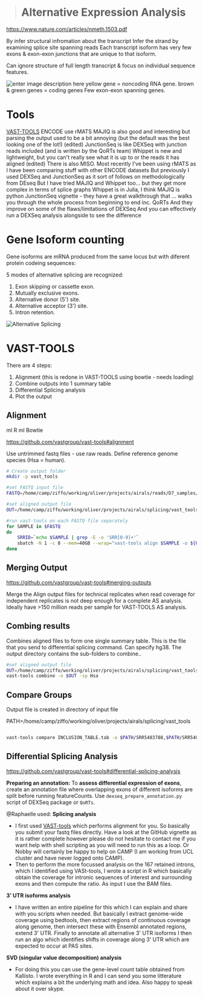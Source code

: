 


> # Alternative Expression Analysis
https://www.nature.com/articles/nmeth.1503.pdf

By infer structural infromation about the transcript 
Infer the strand by examining splice site spanning reads
Each transcript isoform has very few exons & exon-exon junctions that are unique to that isoform.

Can ignore structure of full length transcript & focus on individual sequence features.

![enter image description here](https://journals.plos.org/ploscompbiol/article/figure/image?size=large&id=info:doi/10.1371/journal.pcbi.1004393.g006)
yellow gene = noncoding RNA gene.
brown & green genes = coding genes
Few exon-exon spanning genes.

# Tools
[VAST-TOOLS](https://github.com/vastgroup/vast-tools)
ENCODE use rMATS
MAJIQ is also good and interesting but parsing the output used to be a bit annoying (but the default was the best looking one of the lot!) (edited)
JunctionSeq is like DEXSeq with junction reads included (and is written by the QoRTs team)
Whippet is new and lightweight, but you can't really see what it is up to or the reads it has aligned (edited)
There is also MISO.
Most recently I've been using rMATS as I have been comparing stuff with other ENCODE datasets
But previously I used DEXSeq and JunctionSeq as it sort of follows on methodologically from DEseq
But I have tried MAJIQ and Whippet too... but they get more complex in terms of splice graphs
Whippet is in Julia, I think MAJIQ is python
JunctionSeq vignette - they have a great walkthrough that ... walks you through the whole process from beginning to end inc. QoRTs
And they improve on some of the flaws/limitations of DEXSeq
And you can effectively run a DEXSeq analysis alongside to see the difference

# Gene Isoform counting

Gene isoforms are mRNA produced from the same locus but with diferent protein codeing sequences:

5 modes of alternative splicing are recognized:

1.  Exon skipping or cassette exon.
2.  Mutually exclusive exons.
3.  Alternative donor (5') site.
4.  Alternative acceptor (3') site.
5.  Intron retention.

![Alternative Splicing](https://en.wikipedia.org/wiki/Protein_isoform#/media/File:Alternative_splicing.jpg)

# VAST-TOOLS

There are 4 steps:
1. Alignment (this is redone in VAST-TOOLS using bowtie - needs loading)
2. Combine outputs into 1 summary table
3. Differential Splicing analysis
4. Plot the output

## Alignment
ml R
ml Bowtie

https://github.com/vastgroup/vast-tools#alignment

Use untrimmed fastq files - use raw reads. Define reference genome species (Hsa = human). 
```bash
# Create output folder
mkdir -p vast_tools

#set FASTQ input file
FASTQ=/home/camp/ziffo/working/oliver/projects/airals/reads/D7_samples/SRR54837*_1.fastq

#set aligned output file
OUT=/home/camp/ziffo/working/oliver/projects/airals/splicing/vast_tools

#run vast-tools on each FASTQ file separately
for SAMPLE in $FASTQ
do
	SRRID=`echo $SAMPLE | grep -E -o 'SRR[0-9]+'`
	sbatch -N 1 -c 8 --mem=40GB --wrap="vast-tools align $SAMPLE -o ${OUT}/${SRRID}"
done
```

## Merging Output
https://github.com/vastgroup/vast-tools#merging-outputs

Merge the Align output files for technical replicates when read coverage for independent replicates is not deep enough for a complete AS analysis.
Ideally have >150 million reads per sample for VAST-TOOLS AS analysis. 

## Combing results

Combines aligned files to form one single summary table. This is the file that you send to differential splicing command. Can specify hg38. The output directory contains the sub-folders to combine..
```bash
#set aligned output file
OUT=/home/camp/ziffo/working/oliver/projects/airals/splicing/vast_tools/
vast-tools combine -o $OUT -sp Hsa
```

## Compare Groups
Output file is created in directory of input file

PATH=/home/camp/ziffo/working/oliver/projects/airals/splicing/vast_tools
```bash

vast-tools compare INCLUSION_TABLE.tab -a $PATH/SRR5483788,$PATH/SRR5483789, $PATH/SRR5483790 -b $PATH/SRR5483794,$PATH/SRR5483795, $PATH/SRR5483796 --min_dPSI 25 --min_range 5 --GO
```

## Differential Splicing Analysis
https://github.com/vastgroup/vast-tools#differential-splicing-analysis




**Preparing an annotation:**
To **assess differential expression of exons**, create an annotation file where overlapping exons of different isoforms are split before running featureCounts. Use `dexseq_prepare_annotation.py` script of DEXSeq package or `QoRTs`.

@Raphaelle used: 
 **Splicing analysis**  
   
-   I first used  [VAST-tools](https://github.com/vastgroup/vast-tools) which performs alignment for you. So basically you submit your fastq files directly. Have a look at the GitHub vignette as it is rather complete however please do not hesitate to contact me if you want help with shell scripting as you will need to run this as a loop. Or Nobby will certainly be happy to help on CAMP (I am working from UCL cluster and have never logged onto CAMP).
-   Then to perform the more focussed analysis on the 167 retained introns, which I identified using VASt-tools, I wrote a script in R which basically obtain the coverage for intronic sequences of interest and surrounding exons and then compute the ratio. As input I use the BAM files.

  **3' UTR isoforms analysis**
-   I have written an entire pipeline for this which I can explain and share with you scripts when needed. But basically I extract genome-wide coverage using bedtools, then extract regions of continuous coverage along genome, then intersect these with Ensembl annotated regions, extend 3' UTR. Finally to annotate all alternative 3' UTR isoforms I then run an algo which identifies shifts in coverage along 3' UTR which are expected to occur at PAS sites.

**SVD (singular value decomposition) analysis**

-   For doing this you can use the gene-level count table obtained from Kallisto. I wrote everything in R and I can send you some litterature which explains a bit the underlying math and idea. Also happy to speak about it over skype.
<!--stackedit_data:
eyJoaXN0b3J5IjpbMjg1Njk0MTM4LDYyMjQ2ODkxNCwyNDE5OD
MzODYsLTE4MTE4MzI4MTEsLTE3MjkwNTExOTIsLTE2ODg0NDYx
MzQsLTEwNTY5NTEyNzYsNzMxOTgzNzQ2LDUzNDMwNTY4NCwtMT
A1MTMzOTkyMCwtMTE0NjE4NzE3LC01NDIzMDgzNjldfQ==
-->